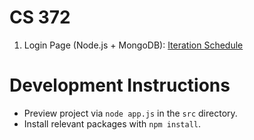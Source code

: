 # CS 372
1. Login Page (Node.js + MongoDB): [Iteration Schedule](https://github.com/benstream/CS372/projects/1)

# Development Instructions
- Preview project via `node app.js` in the `src` directory.
- Install relevant packages with `npm install`.
